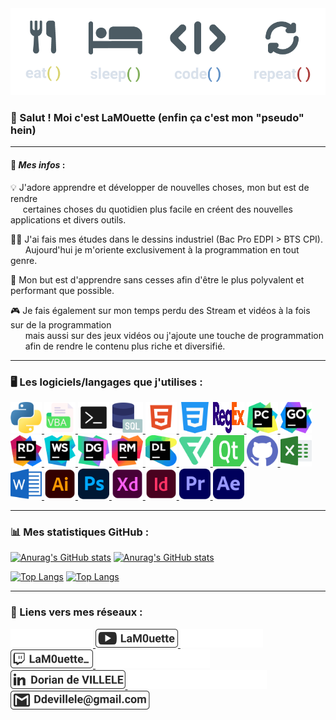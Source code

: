 <img src="https://github.com/LaM0uette/LaM0uette/blob/master/assets/img/Banner/Banner.png" alt="Logo">

<br/>

### 👋 Salut ! Moi c'est LaM0uette (enfin ça c'est mon "pseudo" hein)

***

#### 📄 ***Mes infos*** :
💡 J'adore apprendre et développer de nouvelles choses, mon but est de rendre   
&nbsp;&nbsp;&nbsp;&nbsp; certaines choses du quotidien plus facile en créent des nouvelles applications et divers outils.   

👨‍🎓 J'ai fais mes études dans le dessins industriel (Bac Pro EDPI > BTS CPI).    
&nbsp;&nbsp;&nbsp;&nbsp;&nbsp; Aujourd'hui je m'oriente exclusivement à la programmation en tout genre.   

🌱 Mon but est d'apprendre sans cesses afin d'être le plus polyvalent et performant que possible.

🎮 Je fais également sur mon temps perdu des Stream et vidéos à la fois sur de la programmation    
&nbsp;&nbsp;&nbsp;&nbsp;&nbsp; mais aussi sur des jeux vidéos ou j'ajoute une touche de programmation        
&nbsp;&nbsp;&nbsp;&nbsp;&nbsp; afin de rendre le contenu plus riche et diversifié.    

***

### 🖥 Les logiciels/langages que j'utilises :

<!--- Python --->
<a href="https://www.python.org" title="Python">
    <img alt="Python" src="https://github.com/LaM0uette/LaM0uette/blob/master/assets/img/python.svg" width="50" height="50">
</a>


<!--- VBA --->
<a href="https://docs.microsoft.com/fr-fr/office/vba/api/overview/" title="VBA">
    <img alt="VBA" src="https://github.com/LaM0uette/LaM0uette/blob/master/assets/img/vba.svg" width="50" height="50">
</a>


<!--- BATCH --->
<a href="https://fr.wikipedia.org/wiki/.bat" title="Batch">
    <img alt="Batch" src="https://github.com/LaM0uette/LaM0uette/blob/master/assets/img/batch.svg" width="50" height="50">
</a>


<!--- SQL --->
<a href="https://sql.sh" title="SQL">
    <img alt="SQL" src="https://github.com/LaM0uette/LaM0uette/blob/master/assets/img/sql.svg" width="50" height="50">
</a>


<!--- HTML5 --->
<a href="https://fr.wikipedia.org/wiki/HTML5" title="HTML5">
    <img alt="HTML5" src="https://github.com/LaM0uette/LaM0uette/blob/master/assets/img/html.svg" width="50" height="50">
</a>


<!--- CSS --->
<a href="https://fr.wikipedia.org/wiki/Feuilles_de_style_en_cascade#:~:text=CSS3%20devient%20«%20modulaire%20»%2C%20afin,des%20sous-ensembles%20de%20CSS3." title="CSS">
    <img alt="CSS" src="https://github.com/LaM0uette/LaM0uette/blob/master/assets/img/css.svg" width="50" height="50">
</a>


<!--- REGEX --->
<a href="https://fr.wikipedia.org/wiki/Expression_régulière" title="REGEX">
    <img alt="REGEX" src="https://github.com/LaM0uette/LaM0uette/blob/master/assets/img/regex.svg" width="50" height="50">
</a>


<!--- PyCharm --->
<a href="https://www.jetbrains.com/pycharm/" title="PyCharm">
    <img alt="PyCharm" src="https://github.com/LaM0uette/LaM0uette/blob/master/assets/img/pycharm.svg" width="50" height="50">
</a>


<!--- GoLand --->
<a href="https://www.jetbrains.com/go/" title="GoLand">
    <img alt="GoLand" src="https://github.com/LaM0uette/LaM0uette/blob/master/assets/img/goland.svg" width="50" height="50">
</a>


<!--- Rider --->
<a href="https://www.jetbrains.com/rider/" title="Rider">
    <img alt="Rider" src="https://github.com/LaM0uette/LaM0uette/blob/master/assets/img/rider.svg" width="50" height="50">
</a>


<!--- WebStorm --->
<a href="https://www.jetbrains.com/webstorm/" title="WebStorm">
    <img alt="WebStorm" src="https://github.com/LaM0uette/LaM0uette/blob/master/assets/img/webstorm.svg" width="50" height="50">
</a>


<!--- DataGrip --->
<a href="https://www.jetbrains.com/datagrip/" title="DataGrip">
    <img alt="DataGrip" src="https://github.com/LaM0uette/LaM0uette/blob/master/assets/img/datagrip.svg" width="50" height="50">
</a>


<!--- RubyMine --->
<a href="https://www.jetbrains.com/ruby/" title="RubyMine">
    <img alt="RubyMine" src="https://github.com/LaM0uette/LaM0uette/blob/master/assets/img/rubymine.svg" width="50" height="50">
</a>


<!--- Datalore --->
<a href="https://datalore.jetbrains.com" title="Datalore">
    <img alt="Datalore" src="https://github.com/LaM0uette/LaM0uette/blob/master/assets/img/datalore.svg" width="50" height="50">
</a>


<!--- Flaticon --->
<a href="https://www.adobe.com/fr/products/premiere.html" title="Flaticon Pro">
    <img alt="Flaticon" src="https://github.com/LaM0uette/LaM0uette/blob/master/assets/img/flaticon.svg" width="50" height="50">
</a>


<!--- Qt --->
<a href="https://www.qt.io" title="Qt">
    <img alt="Qt" src="https://github.com/LaM0uette/LaM0uette/blob/master/assets/img/qt.svg" width="50" height="50">
</a>


<!--- GitHub --->
<a href="https://github.com/LaM0uette" title="GitHub">
    <img alt="GitHub" src="https://github.com/LaM0uette/LaM0uette/blob/master/assets/img/github.svg" width="50" height="50">
</a>


<!--- Excel --->
<a href="https://www.microsoft.com/fr-fr/microsoft-365/excel" title="Excel">
    <img alt="Excel" src="https://github.com/LaM0uette/LaM0uette/blob/master/assets/img/excel.svg" width="50" height="50">
</a>


<!--- Word --->
<a href="https://www.microsoft.com/fr-fr/microsoft-365/word" title="Word">
    <img alt="Word" src="https://github.com/LaM0uette/LaM0uette/blob/master/assets/img/word.svg" width="50" height="50">
</a>


<!--- Illustrator --->
<a href="https://www.adobe.com/fr/products/illustrator.html?gclid=CjwKCAjwoduRBhA4EiwACL5RP5pFuDJ2_cSnmwMUvmW6SNGvgaClISfFPv1766YxHquwCzOQByADzRoCBhcQAvD_BwE&mv=search&mv=search&sdid=KCJMVLF6&ef_id=CjwKCAjwoduRBhA4EiwACL5RP5pFuDJ2_cSnmwMUvmW6SNGvgaClISfFPv1766YxHquwCzOQByADzRoCBhcQAvD_BwE:G:s&s_kwcid=AL!3085!3!394518377028!e!!g!!illustrator!1478148655!58836721124" title="Illustrator">
    <img alt="Illustrator" src="https://github.com/LaM0uette/LaM0uette/blob/master/assets/img/illustrator.svg" width="50" height="50">
</a>


<!--- Photoshop --->
<a href="https://www.adobe.com/fr/products/photoshop/landpb.html?gclid=CjwKCAjwoduRBhA4EiwACL5RPwxEtVqQqkH0xqs9ZKlxvaaZNfoOQG9Vpns4Qs6Of9XyRk4QEGivUxoC-u0QAvD_BwE&mv=search&mv=search&sdid=LZ32SYVR&ef_id=CjwKCAjwoduRBhA4EiwACL5RPwxEtVqQqkH0xqs9ZKlxvaaZNfoOQG9Vpns4Qs6Of9XyRk4QEGivUxoC-u0QAvD_BwE:G:s&s_kwcid=AL!3085!3!341240721086!e!!g!!photoshop!1435912275!56537390339" title="Photoshop">
    <img alt="Photoshop" src="https://github.com/LaM0uette/LaM0uette/blob/master/assets/img/photoshop.svg" width="50" height="50">
</a>


<!--- Adobe XD --->
<a href="https://www.adobe.com/fr/products/xd.html" title="Adobe XD">
    <img alt="AdobeXD" src="https://github.com/LaM0uette/LaM0uette/blob/master/assets/img/xd.svg" width="50" height="50">
</a>


<!--- Indesign --->
<a href="https://www.adobe.com/fr/products/indesign.html?gclid=CjwKCAjwoduRBhA4EiwACL5RP9FQxZh9_W4OadWRPXBbxfCpTE20fcVlXLnrWlXtHBBoxJNfBE97zBoC95EQAvD_BwE&mv=search&mv=search&sdid=LCDWTLJX&ef_id=CjwKCAjwoduRBhA4EiwACL5RP9FQxZh9_W4OadWRPXBbxfCpTE20fcVlXLnrWlXtHBBoxJNfBE97zBoC95EQAvD_BwE:G:s&s_kwcid=AL!3085!3!341217014074!e!!g!!indesign!1435912704!58952470471" title="Indesign">
    <img alt="Indesign" src="https://github.com/LaM0uette/LaM0uette/blob/master/assets/img/indesign.svg" width="50" height="50">
</a>


<!--- Premiere Pro --->
<a href="https://www.adobe.com/fr/products/premiere.html" title="Premiere Pro">
    <img alt="PremierePro" src="https://github.com/LaM0uette/LaM0uette/blob/master/assets/img/premiere_pro.svg" width="50" height="50">
</a>


<!--- After Effects --->
<a href="https://www.adobe.com/fr/products/aftereffects.html?gclid=CjwKCAjwoduRBhA4EiwACL5RP_GTtUzL9eQme-9VnNCJEp97F73ZL8Ce6zhcNZgSz9F3V9_VZAnHQhoCbJAQAvD_BwE&mv=search&mv=search&sdid=MYYBRYZH&ef_id=CjwKCAjwoduRBhA4EiwACL5RP_GTtUzL9eQme-9VnNCJEp97F73ZL8Ce6zhcNZgSz9F3V9_VZAnHQhoCbJAQAvD_BwE:G:s&s_kwcid=AL!3085!3!394610560754!e!!g!!after%20effects!1435912503!56537405219" title="After Effects">
    <img alt="AfterEffects" src="https://github.com/LaM0uette/LaM0uette/blob/master/assets/img/after_effects.svg" width="50" height="50">
</a>

***

### 📊 Mes statistiques GitHub :

[![Anurag's GitHub stats](https://github-readme-stats.vercel.app/api?username=LaM0uette&theme=onedark)](https://github.com/anuraghazra/github-readme-stats#gh-dark-mode-only)
[![Anurag's GitHub stats](https://github-readme-stats.vercel.app/api?username=LaM0uette)](https://github.com/anuraghazra/github-readme-stats#gh-light-mode-only)

[![Top Langs](https://github-readme-stats.vercel.app/api/top-langs/?username=LaM0uette&layout=compact&theme=onedark)](https://github.com/anuraghazra/github-readme-stats#gh-dark-mode-only)
[![Top Langs](https://github-readme-stats.vercel.app/api/top-langs/?username=LaM0uette&layout=compact)](https://github.com/anuraghazra/github-readme-stats#gh-light-mode-only)

***

### 📱 Liens vers mes réseaux :

<!--- Youtube --->
<a href="https://www.youtube.com/channel/UCehcL1Wn6HDFNB-Qdni3-Lw#gh-dark-mode-only" title="Youtube">
    <img alt="Youtube" src="https://github.com/LaM0uette/LaM0uette/blob/master/assets/img/a_youtube_light.svg" height="30">
</a>
<!--- Youtube --->
<a href="https://www.youtube.com/channel/UCehcL1Wn6HDFNB-Qdni3-Lw#gh-light-mode-only" title="Youtube">
    <img alt="Youtube" src="https://github.com/LaM0uette/LaM0uette/blob/master/assets/img/a_youtube_dark.svg" height="30">
</a>


<!--- Twitch --->
<a href="https://www.twitch.tv/lam0uette_#gh-dark-mode-only" title="Twitch">
    <img alt="Twitch" src="https://github.com/LaM0uette/LaM0uette/blob/master/assets/img/a_twitch_light.svg" height="30">
</a>
<!--- Twitch --->
<a href="https://www.twitch.tv/lam0uette_#gh-light-mode-only" title="Twitch">
    <img alt="Twitch" src="https://github.com/LaM0uette/LaM0uette/blob/master/assets/img/a_twitch_dark.svg" height="30">
</a>


<!--- LinkedIn --->
<a href="https://fr.linkedin.com/in/dorian-de-villele-5b6b71ab#gh-dark-mode-only" title="LinkedIn">
    <img alt="LinkedIn" src="https://github.com/LaM0uette/LaM0uette/blob/master/assets/img/a_linkedin_light.svg" height="30">
</a>
<!--- LinkedIn --->
<a href="https://fr.linkedin.com/in/dorian-de-villele-5b6b71ab#gh-light-mode-only" title="LinkedIn">
    <img alt="LinkedIn" src="https://github.com/LaM0uette/LaM0uette/blob/master/assets/img/a_linkedin_dark.svg" height="30">
</a>


<!--- Gmail --->
<a href="https://www.google.com/intl/fr/gmail/about/#gh-dark-mode-only" title="Gmail">
<img alt="Gmail" src="https://github.com/LaM0uette/LaM0uette/blob/master/assets/img/a_gmail_light.svg" height="30">
</a>
<!--- Gmail --->
<a href="https://www.google.com/intl/fr/gmail/about/#gh-light-mode-only" title="Gmail">
<img alt="Gmail" src="https://github.com/LaM0uette/LaM0uette/blob/master/assets/img/a_gmail_dark.svg" height="30">
</a>

